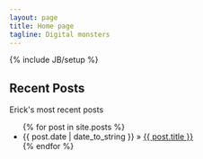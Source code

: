```yaml
---
layout: page
title: Home page
tagline: Digital monsters
---
```

{% include JB/setup %}
## Recent Posts

Erick's most recent posts

<ul class="posts">
  {% for post in site.posts %}
    <li><span>{{ post.date | date_to_string }}</span> &raquo; <a href="{{ BASE_PATH }}{{ post.url }}">{{ post.title }}</a></li>
  {% endfor %}
</ul>

